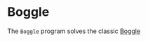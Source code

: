 # Boggle

The `Boggle` program solves the classic [Boggle](https://www.google.com/search?q=boggle+board&sxsrf=ALeKk00vViKApghkaR8w8xQJtFuRGlZy1A:1600660650382&source=lnms&tbm=isch&sa=X&ved=2ahUKEwiV8-LLrfnrAhUXoHIEHdsMDMoQ_AUoAXoECB8QAw&biw=1440&bih=821#imgrc=xrG0tUc70oTmuM) 
